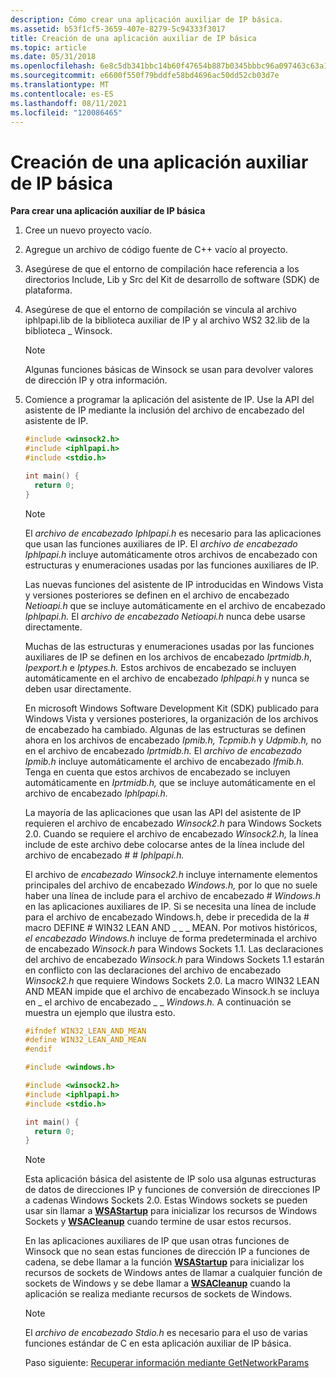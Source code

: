 ```yaml
---
description: Cómo crear una aplicación auxiliar de IP básica.
ms.assetid: b53f1cf5-3659-407e-8279-5c94333f3017
title: Creación de una aplicación auxiliar de IP básica
ms.topic: article
ms.date: 05/31/2018
ms.openlocfilehash: 6e8c5db341bbc14b60f47654b887b0345bbbc96a097463c63a1d0bba9e648ef3
ms.sourcegitcommit: e6600f550f79bddfe58bd4696ac50dd52cb03d7e
ms.translationtype: MT
ms.contentlocale: es-ES
ms.lasthandoff: 08/11/2021
ms.locfileid: "120086465"
---
```

# <a name="creating-a-basic-ip-helper-application"></a>Creación de una aplicación auxiliar de IP básica

**Para crear una aplicación auxiliar de IP básica**

1.  Cree un nuevo proyecto vacío.
2.  Agregue un archivo de código fuente de C++ vacío al proyecto.
3.  Asegúrese de que el entorno de compilación hace referencia a los directorios Include, Lib y Src del Kit de desarrollo de software (SDK) de plataforma.
4.  Asegúrese de que el entorno de compilación se vincula al archivo iphlpapi.lib de la biblioteca auxiliar de IP y al archivo WS2 32.lib de la biblioteca \_ Winsock.
    > [!Note]  
    > Algunas funciones básicas de Winsock se usan para devolver valores de dirección IP y otra información.

     

5.  Comience a programar la aplicación del asistente de IP. Use la API del asistente de IP mediante la inclusión del archivo de encabezado del asistente de IP.

    ```C++
    #include <winsock2.h>
    #include <iphlpapi.h>
    #include <stdio.h>

    int main() {
      return 0;
    }
    
    ```

    

    > [!Note]
    >
    > El *archivo de encabezado Iphlpapi.h* es necesario para las aplicaciones que usan las funciones auxiliares de IP. El *archivo de encabezado Iphlpapi.h* incluye automáticamente otros archivos de encabezado con estructuras y enumeraciones usadas por las funciones auxiliares de IP.
    >
    > Las nuevas funciones del asistente de IP introducidas en Windows Vista y versiones posteriores se definen en el archivo de encabezado *Netioapi.h* que se incluye automáticamente en el archivo de encabezado *Iphlpapi.h.* El *archivo de encabezado Netioapi.h* nunca debe usarse directamente.
    >
    > Muchas de las estructuras y enumeraciones usadas por las funciones auxiliares de IP se definen en los archivos de encabezado *Iprtmidb.h*, *Ipexport.h* e *Iptypes.h.* Estos archivos de encabezado se incluyen automáticamente en el archivo de encabezado *Iphlpapi.h* y nunca se deben usar directamente.
    >
    > En microsoft Windows Software Development Kit (SDK) publicado para Windows Vista y versiones posteriores, la organización de los archivos de encabezado ha cambiado. Algunas de las estructuras se definen ahora en los archivos de encabezado *Ipmib.h,* *Tcpmib.h* y *Udpmib.h,* no en el archivo de encabezado *Iprtmidb.h.* El *archivo de encabezado Ipmib.h* incluye automáticamente el archivo de encabezado *Ifmib.h.* Tenga en cuenta que estos archivos de encabezado se incluyen automáticamente en *Iprtmidb.h,* que se incluye automáticamente en el archivo de encabezado *Iphlpapi.h.*
    >
    > La mayoría de las aplicaciones que usan las API del asistente de IP requieren el archivo de encabezado *Winsock2.h* para Windows Sockets 2.0. Cuando se requiere el archivo de encabezado *Winsock2.h,* la línea include de este archivo debe colocarse antes de la línea include del archivo de encabezado \# \# *Iphlpapi.h.*
    >
    > El archivo de *encabezado Winsock2.h* incluye internamente elementos principales del archivo de encabezado *Windows.h,* por lo que no suele haber una línea de include para el archivo de encabezado \# *Windows.h* en las aplicaciones auxiliares de IP. Si se necesita una línea de include para el archivo de encabezado Windows.h, debe ir precedida de la \# macro DEFINE  \# WIN32 LEAN AND \_ \_ \_ MEAN. Por motivos históricos, *el encabezado Windows.h* incluye de forma predeterminada el archivo de encabezado *Winsock.h* para Windows Sockets 1.1. Las declaraciones del archivo de encabezado *Winsock.h* para Windows Sockets 1.1 estarán en conflicto con las declaraciones del archivo de encabezado *Winsock2.h* que requiere Windows Sockets 2.0. La macro WIN32 LEAN AND MEAN impide que el archivo de encabezado Winsock.h se incluya en \_ el archivo de encabezado \_ \_ *Windows.h.*  A continuación se muestra un ejemplo que ilustra esto.

     

    ```C++
    #ifndef WIN32_LEAN_AND_MEAN
    #define WIN32_LEAN_AND_MEAN
    #endif

    #include <windows.h>

    #include <winsock2.h>
    #include <iphlpapi.h>
    #include <stdio.h>

    int main() {
      return 0;
    }
    
    ```

    

    > [!Note]
    >
    > Esta aplicación básica del asistente de IP solo usa algunas estructuras de datos de direcciones IP y funciones de conversión de direcciones IP a cadenas Windows Sockets 2.0. Estas Windows sockets se pueden usar sin llamar a [**WSAStartup**](/windows/desktop/api/winsock/nf-winsock-wsastartup) para inicializar los recursos de Windows Sockets y [**WSACleanup**](/windows/desktop/api/winsock/nf-winsock-wsacleanup) cuando termine de usar estos recursos.
    >
    > En las aplicaciones auxiliares de IP que usan otras funciones de Winsock que no sean estas funciones de dirección IP a funciones de cadena, se debe llamar a la función [**WSAStartup**](/windows/desktop/api/winsock/nf-winsock-wsastartup) para inicializar los recursos de sockets de Windows antes de llamar a cualquier función de sockets de Windows y se debe llamar a [**WSACleanup**](/windows/desktop/api/winsock/nf-winsock-wsacleanup) cuando la aplicación se realiza mediante recursos de sockets de Windows.

     

    > [!Note]
    >
    > El *archivo de encabezado Stdio.h* es necesario para el uso de varias funciones estándar de C en esta aplicación auxiliar de IP básica.

     

    Paso siguiente: [Recuperar información mediante GetNetworkParams](retrieving-information-using-getnetworkparams.md)

 

 
